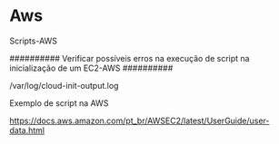 # Aws
Scripts-AWS

########## Verificar possíveis erros na execução de script na inicialização de um EC2-AWS ##########

/var/log/cloud-init-output.log

Exemplo de script na AWS

https://docs.aws.amazon.com/pt_br/AWSEC2/latest/UserGuide/user-data.html
